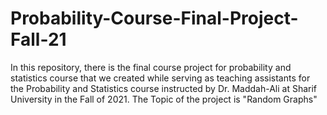 # Probability-Course-Final-Project-Fall-21

In this repository, there is the final course project for probability and statistics course that we created while serving as teaching assistants for the Probability and Statistics course instructed by Dr. Maddah-Ali at Sharif University in the Fall of 2021.
The Topic of the project is "Random Graphs"
